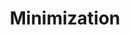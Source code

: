 ---
word: "true"

types: "word"

title: "Minimization"

categories: ['']

tags: ['Minimization']

arabic: 'ضغط'

arexps: []

enwords: ['Minimization']

enexps: []

arlexicons: 'ض'

enlexicons: 'M'

authors: ['Ruqayya Roshdy']

translators: ['X']

citations: 'تطبيقات أساسية في المعالجة الآلية للغة العربية'

sources: 'مركز الملك عبدالله بن عبدالعزيز الدولي لخدمة اللغة العربية'

slug: ""
---
